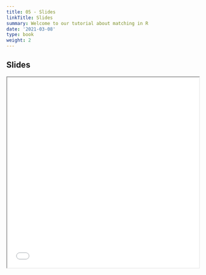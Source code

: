 ```yaml
---
title: 05 - Slides
linkTitle: Slides
summary: Welcome to our tutorial about matching in R
date: '2021-03-08'
type: book
weight: 2
---
```


## Slides

<iframe src="../w5_matching.pdf#view=fit" width="100%" height="500px">
    </iframe>

<!--
## Courses in this program

{{< list_children >}}

{{< figure src="featured.jpg" >}}

{{< callout note >}}
The parameter $\mu$ is the mean or expectation of the distribution.
$\sigma$ is its standard deviation.
The variance of the distribution is $\sigma^{2}$.
{{< /callout >}}
-->
